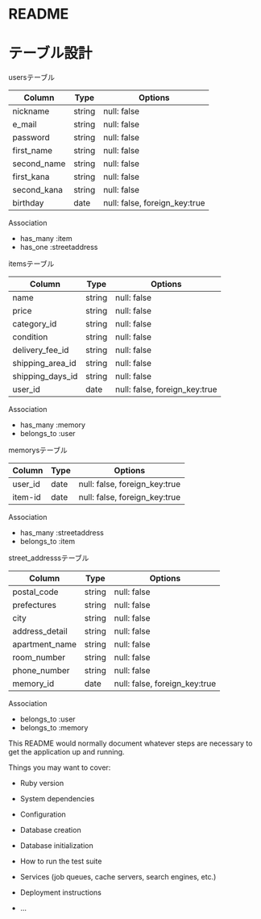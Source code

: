 # README

# テーブル設計

usersテーブル

| Column     | Type   | Options                      |
| ---------- | ------ | ---------------------------- |
| nickname   | string | null: false                  |
| e_mail     | string | null: false                  |
| password   | string | null: false                  |
| first_name | string | null: false                  |
| second_name| string | null: false                  |
| first_kana | string | null: false                  |
| second_kana| string | null: false                  |
| birthday   | date   | null: false, foreign_key:true|

Association

- has_many :item
- has_one :streetaddress

itemsテーブル

| Column          | Type   | Options                       |
| --------------- | ------ | ----------------------------- |
| name            | string | null: false                   |
| price           | string | null: false                   |
| category_id     | string | null: false                   |
| condition       | string | null: false                   |
| delivery_fee_id | string | null: false                   |
| shipping_area_id| string | null: false                   |
| shipping_days_id| string | null: false                   |
| user_id         | date   | null: false, foreign_key:true |

Association

- has_many :memory
- belongs_to :user

memorysテーブル

| Column          | Type   | Options                       |
| --------------- | ------ | ----------------------------- |
| user_id         | date   | null: false, foreign_key:true |
| item-id         | date   | null: false, foreign_key:true |

Association

- has_many :streetaddress
- belongs_to :item

street_addresssテーブル

| Column          | Type   | Options                       |
| --------------- | ------ | ----------------------------- |
| postal_code     | string | null: false                   |
| prefectures     | string | null: false                   |
| city            | string | null: false                   |
| address_detail  | string | null: false                   |
| apartment_name  | string | null: false                   |
| room_number     | string | null: false                   |
| phone_number    | string | null: false                   |
| memory_id       | date   | null: false, foreign_key:true |

Association

- belongs_to :user
- belongs_to :memory



This README would normally document whatever steps are necessary to get the
application up and running.

Things you may want to cover:

* Ruby version

* System dependencies

* Configuration

* Database creation

* Database initialization

* How to run the test suite

* Services (job queues, cache servers, search engines, etc.)

* Deployment instructions

* ...
